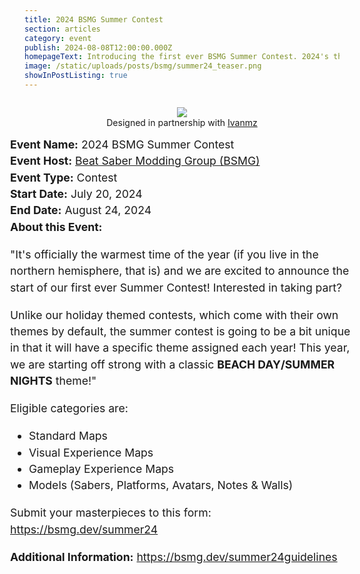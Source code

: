 ```yaml
---
title: 2024 BSMG Summer Contest
section: articles
category: event
publish: 2024-08-08T12:00:00.000Z
homepageText: Introducing the first ever BSMG Summer Contest. 2024's theme is "Beach Day/Summer Nights"! Submit your best standard map, visual experience map, gameplay experience map, or models!
image: /static/uploads/posts/bsmg/summer24_teaser.png
showInPostListing: true
---
```


<div class=container>
<div class="image">
<figure>
    <img src="/uploads/posts/bsmg/BSMG-chan_Summer24.png">
    <figcaption>Designed in partnership with <a href="https://x.com/ivanmzart">Ivanmz</a></figcaption>
</figure>
</div>
<div class="text">
<b>Event Name:</b> 2024 BSMG Summer Contest
<br />
<b>Event Host:</b> <a href="https://discord.gg/beatsabermods">Beat Saber Modding Group (BSMG)</a>
<br />
<b>Event Type:</b> Contest
<br />
<b>Start Date:</b> July 20, 2024
<br />
<b>End Date:</b> August 24, 2024
<br />
<b>About this Event:</b><p>"It's officially the warmest time of the year (if you live in the northern hemisphere, that is) and we are excited to announce the start of our first ever Summer Contest! Interested in taking part?</p>
<p>Unlike our holiday themed contests, which come with their own themes by default, the summer contest is going to be a bit unique in that it will have a specific theme assigned each year! This year, we are starting off strong with a classic <b>BEACH DAY/SUMMER NIGHTS</b> theme!"</p>

<p>Eligible categories are:</p>
<ul>
  <li>Standard Maps</li>
  <li>Visual Experience Maps</li>
  <li>Gameplay Experience Maps</li>
  <li>Models (Sabers, Platforms, Avatars, Notes & Walls)</li>
</ul>
<p>Submit your masterpieces to this form: <a href="https://bsmg.dev/summer24">https://bsmg.dev/summer24</a></p>
<p><b>Additional Information:</b> <a href="https://bsmg.dev/summer24guidelines">https://bsmg.dev/summer24guidelines</a></p>

<style>
.container {
  display: flex;
  flex-wrap: wrap;
  justify-content: center;
}
figure {
  text-align: center;
}
.text {
    flex: 1;
    line-height: 1.5;
    font-size: 1.1rem;
    min-width: 550px;
}
p {
  margin-bottom: 1rem;
}
ul {
  margin-bottom: 1rem;
}
</style>
